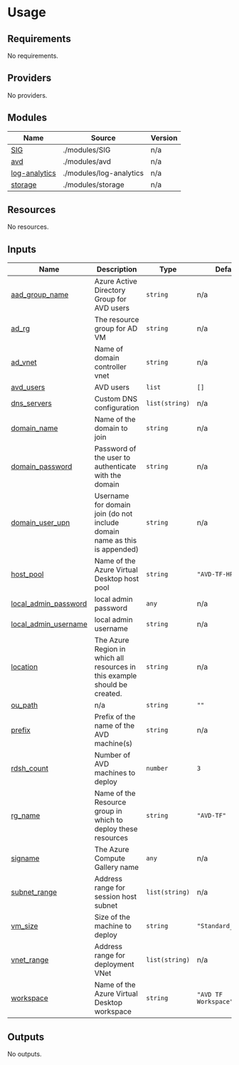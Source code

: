# Usage

<!--- BEGIN_TF_DOCS --->
## Requirements

No requirements.

## Providers

No providers.

## Modules

| Name | Source | Version |
|------|--------|---------|
| <a name="module_SIG"></a> [SIG](#module\_SIG) | ./modules/SIG | n/a |
| <a name="module_avd"></a> [avd](#module\_avd) | ./modules/avd | n/a |
| <a name="module_log-analytics"></a> [log-analytics](#module\_log-analytics) | ./modules/log-analytics | n/a |
| <a name="module_storage"></a> [storage](#module\_storage) | ./modules/storage | n/a |

## Resources

No resources.

## Inputs

| Name | Description | Type | Default | Required |
|------|-------------|------|---------|:--------:|
| <a name="input_aad_group_name"></a> [aad\_group\_name](#input\_aad\_group\_name) | Azure Active Directory Group for AVD users | `string` | n/a | yes |
| <a name="input_ad_rg"></a> [ad\_rg](#input\_ad\_rg) | The resource group for AD VM | `string` | n/a | yes |
| <a name="input_ad_vnet"></a> [ad\_vnet](#input\_ad\_vnet) | Name of domain controller vnet | `string` | n/a | yes |
| <a name="input_avd_users"></a> [avd\_users](#input\_avd\_users) | AVD users | `list` | `[]` | no |
| <a name="input_dns_servers"></a> [dns\_servers](#input\_dns\_servers) | Custom DNS configuration | `list(string)` | n/a | yes |
| <a name="input_domain_name"></a> [domain\_name](#input\_domain\_name) | Name of the domain to join | `string` | n/a | yes |
| <a name="input_domain_password"></a> [domain\_password](#input\_domain\_password) | Password of the user to authenticate with the domain | `string` | n/a | yes |
| <a name="input_domain_user_upn"></a> [domain\_user\_upn](#input\_domain\_user\_upn) | Username for domain join (do not include domain name as this is appended) | `string` | n/a | yes |
| <a name="input_host_pool"></a> [host\_pool](#input\_host\_pool) | Name of the Azure Virtual Desktop host pool | `string` | `"AVD-TF-HP"` | no |
| <a name="input_local_admin_password"></a> [local\_admin\_password](#input\_local\_admin\_password) | local admin password | `any` | n/a | yes |
| <a name="input_local_admin_username"></a> [local\_admin\_username](#input\_local\_admin\_username) | local admin username | `string` | n/a | yes |
| <a name="input_location"></a> [location](#input\_location) | The Azure Region in which all resources in this example should be created. | `string` | n/a | yes |
| <a name="input_ou_path"></a> [ou\_path](#input\_ou\_path) | n/a | `string` | `""` | no |
| <a name="input_prefix"></a> [prefix](#input\_prefix) | Prefix of the name of the AVD machine(s) | `string` | n/a | yes |
| <a name="input_rdsh_count"></a> [rdsh\_count](#input\_rdsh\_count) | Number of AVD machines to deploy | `number` | `3` | no |
| <a name="input_rg_name"></a> [rg\_name](#input\_rg\_name) | Name of the Resource group in which to deploy these resources | `string` | `"AVD-TF"` | no |
| <a name="input_signame"></a> [signame](#input\_signame) | The Azure Compute Gallery name | `any` | n/a | yes |
| <a name="input_subnet_range"></a> [subnet\_range](#input\_subnet\_range) | Address range for session host subnet | `list(string)` | n/a | yes |
| <a name="input_vm_size"></a> [vm\_size](#input\_vm\_size) | Size of the machine to deploy | `string` | `"Standard_DS2_v2"` | no |
| <a name="input_vnet_range"></a> [vnet\_range](#input\_vnet\_range) | Address range for deployment VNet | `list(string)` | n/a | yes |
| <a name="input_workspace"></a> [workspace](#input\_workspace) | Name of the Azure Virtual Desktop workspace | `string` | `"AVD TF Workspace"` | no |

## Outputs

No outputs.

<!--- END_TF_DOCS --->

